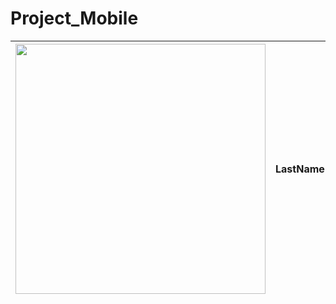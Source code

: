 # Project_Mobile

| <img src="https://user-images.githubusercontent.com/73680983/201430016-18012263-e2ec-42fe-8501-87ddbb06eed6.png" height="400">| LastName      | City     |
| ------------- | ------------- | ------------- |
